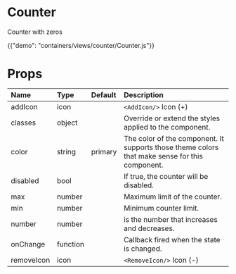 
# Counter

<p class="description">Counter with zeros</p>

{{"demo": "containers/views/counter/Counter.js"}}

<h1>Props</hi>

| Name                    |      Type      |  Default | Description                                                  |
|:------------------------|:---------------|:---------|:-------------------------------------------------------------| 
| addIcon                 |    icon        |          | ```<AddIcon/>``` Icon (+)                                    |
| classes                 |    object      |          | Override or extend the styles applied to the component.      |
| color                   |    string      |  primary | The color of the component. It supports those theme colors that make sense for this component.      |
| disabled                | bool           |          | If true, the counter will be disabled.                       |
| max                     |    number      |          | Maximum limit of the counter.                                |
| min                     |    number      |          | Minimum counter limit.                                       |
| number                  |   number       |          | is the number that increases and decreases.                  |      
| onChange                |    function    |          | Callback fired when the state is changed.                    |
| removeIcon              |   icon         |          | ```<RemoveIcon/>``` Icon (-)                                 |
 

